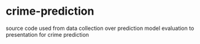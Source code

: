 # crime-prediction
source code used from data collection over prediction model evaluation to presentation for crime prediction
